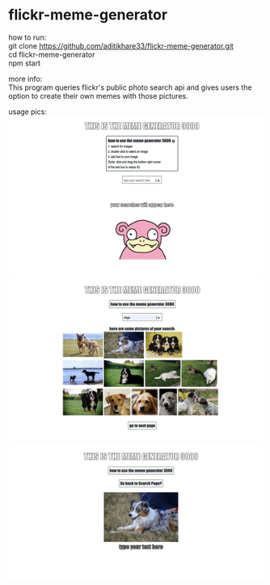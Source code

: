 # flickr-meme-generator   
how to run:    
git clone https://github.com/aditikhare33/flickr-meme-generator.git     
cd flickr-meme-generator          
npm start    

more info:  
This program queries flickr's public photo search api and gives users the option to create their own memes with those pictures.  

usage pics:     
![GitHub Logo](/readme_pics/openingPage.png)
![GitHub Logo](/readme_pics/search.png) 
![GitHub Logo](/readme_pics/image.png)
